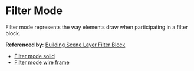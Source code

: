 # Filter Mode

Filter mode represents the way elements draw when participating in a filter block.

**Referenced by:** [Building Scene Layer Filter Block](buildingSceneLayer_filterBlock.md)


* [Filter mode solid](buildingSceneLayer_filterModeSolid.md)
* [Filter mode wire frame](buildingSceneLayer_filterModeWireFrame.md)
